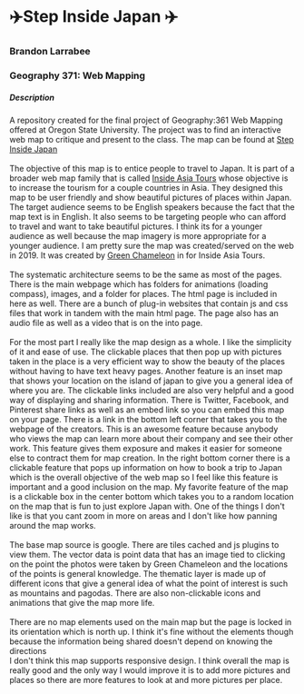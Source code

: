 # :airplane:Step Inside Japan :airplane:
### Brandon Larrabee
### Geography 371: Web Mapping
##### Description

A repository created for the final project of Geography:361 Web Mapping offered at Oregon State University. The project was to find an interactive web map to critique and present to the class. The map can be found at [Step Inside Japan](https://www.insideasiatours.com/step-inside/japan)
<br></br>
The objective of this map is to entice people to travel to Japan. It is part of a broader web map family that is called [Inside Asia Tours](https://www.insideasiatours.com/step-inside/japan) whose objective is to increase the tourism for a couple countries in Asia. They designed this map to be user friendly and show beautiful pictures of places within Japan. The target audience seems to be English speakers because the fact that the map text is in English. It also seems to be targeting people who can afford to travel and want to take beautiful pictures. I think its for a younger audience as well because the map imagery is more appropriate for a younger audience. I am pretty sure the map was created/served on the web in 2019. It was created by [Green Chameleon](https://www.craftedbygc.com/portfolio/step-inside-asia/) in for Inside Asia Tours.
<br></br>
The systematic architecture seems to be the same as most of the pages. There is the main webpage which has folders for animations (loading compass), images, and a folder for places. The html page is included in here as well. There are a bunch of plug-in websites that contain js and css files that work in tandem with the main html page. The page also has an audio file as well as a video that is on the into page.
<br></br>
For the most part I really like the map design as a whole. I like the simplicity of it and ease of use. The clickable places that then pop up with pictures taken in the place is a very efficient way to show the beauty of the places without having to have text heavy pages. Another feature is an inset map that shows your location on the island of japan to give you a general idea of where you are. The clickable links included are also very helpful and a good way of displaying and sharing information. There is Twitter, Facebook, and Pinterest share links as well as an embed link so you can embed this map on your page. There is a link in the bottom left corner that takes you to the webpage of the creators. This is an awesome feature because anybody who views the map can learn more about their company and see their other work. This feature gives them exposure and makes it easier for someone else to contract them for map creation. In the right bottom corner there is a clickable feature that pops up information on how to book a trip to Japan which is the overall objective of the web map so I feel like this feature is important and a good inclusion on the map. My favorite feature of the map is a clickable box in the center bottom which takes you to a random location on the map that is fun to just explore Japan with. One of the things I don't like is that you cant zoom in more on areas and I don't like how panning around the map works.
<br></br>
The base map source is google. There are tiles cached and js plugins to view them. The vector data is point data that has an image tied to clicking on the point the photos were taken by Green Chameleon and the locations of the points is general knowledge. The thematic layer is made up of different icons that give a general idea of what the point of interest is such as mountains and pagodas. There are also non-clickable icons and animations that give the map more life.
<br></br> 
There are no map elements used on the main map but the page is locked in its orientation which is north up. I think it's fine without the elements though because the information being shared doesn't depend on knowing the directions
</br>
I don't think this map supports responsive design. I think overall the map is really good and the only way I would improve it is to add more pictures and places so there are more features to look at and more pictures per place.

